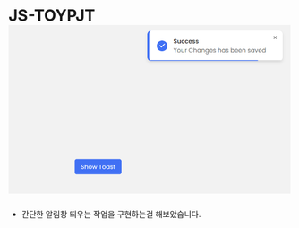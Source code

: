 # JS-TOYPJT![image-20220430161545956](README.assets/image-20220430161545956.png)

- 간단한 알림창 띄우는 작업을 구현하는걸 해보았습니다.
